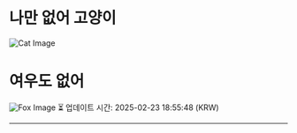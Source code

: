 
# 나만 없어 고양이

![Cat Image](https://cdn2.thecatapi.com/images/cdp.jpg)

# 여우도 없어
![Fox Image](https://randomfox.ca/images/83.jpg)
⏳ 업데이트 시간: 2025-02-23 18:55:48 (KRW)

---
